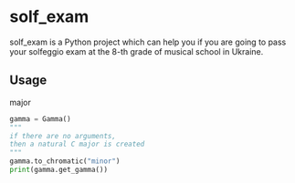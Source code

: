 # solf_exam

solf_exam is a Python project which can help you if you are going to pass your solfeggio exam at the 8-th grade of musical school in Ukraine.

## Usage

major

```python
gamma = Gamma() 
"""
if there are no arguments, 
then a natural C major is created
"""
gamma.to_chromatic("minor") 
print(gamma.get_gamma())
```